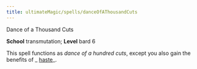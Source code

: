 ```yaml
---
title: ultimateMagic/spells/danceOfAThousandCuts
---
```

Dance of a Thousand Cuts

**School** transmutation; **Level** bard 6

This spell functions as _dance of a hundred cuts_, except you also gain the benefits of _ [haste](spells/haste#_haste)_.

